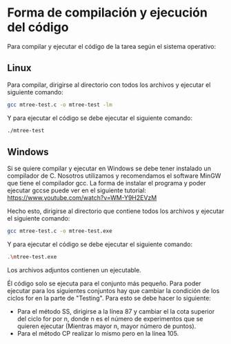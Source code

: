 # Forma de compilación y ejecución del código

Para compilar y ejecutar el código de la tarea según el sistema operativo:

## Linux
Para compilar, dirigirse al directorio con todos los archivos y ejecutar el siguiente comando:

```bash
gcc mtree-test.c -o mtree-test -lm
```
Y para ejecutar el código se debe ejecutar el siguiente comando:

```bash
./mtree-test
```

## Windows
Si se quiere compilar y ejecutar en Windows se debe tener instalado un compilador de C. Nosotros utilizamos y recomendamos el software MinGW que tiene el compilador gcc. La forma de instalar el programa y poder ejecutar gccse puede ver en el siguiente tutorial: https://www.youtube.com/watch?v=WM-Y9H2EVzM

Hecho esto, dirigirse al directorio que contiene todos los archivos y ejecutar el siguiente comando:

```bash
gcc mtree-test.c -o mtree-test.exe
```

Y para ejecutar el código se debe ejecutar el siguiente comando:
```bash
.\mtree-test.exe
```

Los archivos adjuntos contienen un ejecutable.

Él código solo se ejecuta para el conjunto más pequeño. Para poder ejecutar para los siguientes conjuntos hay que cambiar la condición de los ciclos for en la parte de "Testing". Para esto se debe hacer lo siguiente:
- Para el método SS, dirigirse a la línea 87 y cambiar el la cota superior del ciclo for por n, donde n es el número de experimentos que se quieren ejecutar (Mientras mayor n, mayor número de puntos).
- Para el método CP realizar lo mismo pero en la línea 105.